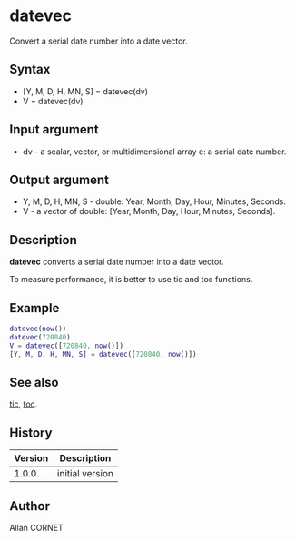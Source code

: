 

# datevec

Convert a serial date number into a date vector.

## Syntax

- [Y, M, D, H, MN, S] = datevec(dv)
- V = datevec(dv)

## Input argument

 - dv - a scalar, vector, or multidimensional array e: a serial date number.

## Output argument

 - Y, M, D, H, MN, S - double: Year, Month, Day, Hour, Minutes, Seconds.
 - V - a vector of double: [Year, Month, Day, Hour, Minutes, Seconds].

## Description


  <p><b>datevec</b> converts a serial date number into a date vector.</p>
  <p>To measure performance, it is better to use tic and toc functions.</p>


## Example

```matlab
datevec(now())
datevec(720840)
V = datevec([720840, now()])
[Y, M, D, H, MN, S] = datevec([720840, now()])
```

## See also

[tic](tic.md), [toc](toc.md).
## History

|Version|Description|
|------|------|
|1.0.0|initial version|


## Author

Allan CORNET



